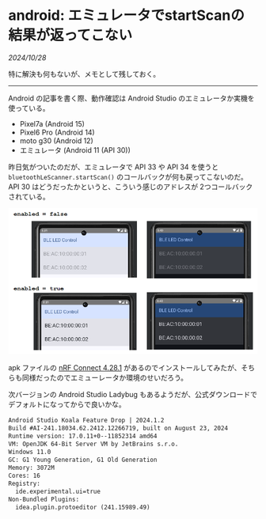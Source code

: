 # android: エミュレータでstartScanの結果が返ってこない

<i>2024/10/28</i>

特に解決も何もないが、メモとして残しておく。

----

Android の記事を書く際、動作確認は Android Studio のエミュレータか実機を使っている。

* Pixel7a (Android 15)
* Pixel6 Pro (Android 14)
* moto g30 (Android 12)
* エミュレータ (Android 11 (API 30))

昨日気がついたのだが、エミュレータで API 33 や API 34 を使うと `bluetoothLeScanner.startScan()` のコールバックが何も戻ってこないのだ。  
API 30 はどうだったかというと、こういう感じのアドレスが 2つコールバックされている。

![image](20241025b-6.png)

apk ファイルの [nRF Connect 4.28.1](https://github.com/NordicSemiconductor/Android-nRF-Connect/releases/tag/version_4.28.1) があるのでインストールしてみたが、そちらも同様だったのでエミューレータか環境のせいだろう。

次バージョンの Android Studio Ladybug もあるようだが、公式ダウンロードでデフォルトになってからで良いかな。

```text
Android Studio Koala Feature Drop | 2024.1.2
Build #AI-241.18034.62.2412.12266719, built on August 23, 2024
Runtime version: 17.0.11+0--11852314 amd64
VM: OpenJDK 64-Bit Server VM by JetBrains s.r.o.
Windows 11.0
GC: G1 Young Generation, G1 Old Generation
Memory: 3072M
Cores: 16
Registry:
  ide.experimental.ui=true
Non-Bundled Plugins:
  idea.plugin.protoeditor (241.15989.49)
```
